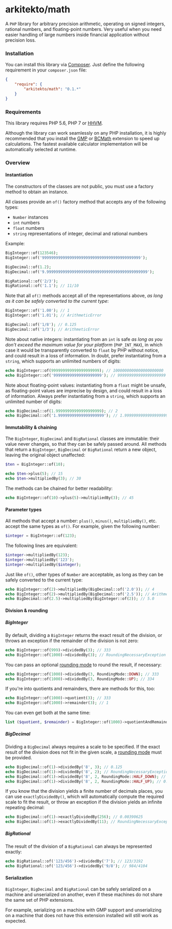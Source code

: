 # arkitekto/math

A `PHP` library for arbitrary precision arithmetic, operating on signed integers, rational numbers, and floating-point numbers. 
Very useful when you need easier handling of large numbers inside financial application without precision loss.

### Installation

You can install this library via [Composer](https://getcomposer.org/). Just define the following requirement in your `composer.json` file:

```json
{
    "require": {
        "arkitekto/math": "0.1.*"
    }
}
```

### Requirements

This library requires PHP 5.6, PHP 7 or [HHVM](http://hhvm.com/).

Although the library can work seamlessly on any PHP installation, it is highly recommended that you install the
[GMP](http://php.net/manual/en/book.gmp.php) or [BCMath](http://php.net/manual/en/book.bc.php) extension
to speed up calculations. The fastest available calculator implementation will be automatically selected at runtime.

### Overview

#### Instantiation

The constructors of the classes are not public, you must use a factory method to obtain an instance.

All classes provide an `of()` factory method that accepts any of the following types:

- `Number` instances
- `int` numbers
- `float` numbers
- `string` representations of integer, decimal and rational numbers

Example:

```php
BigInteger::of(123546);
BigInteger::of('9999999999999999999999999999999999999999999');

BigDecimal::of(1.2);
BigDecimal::of('9.99999999999999999999999999999999999999999999');

BigRational::of('2/3');
BigRational::of('1.1'); // 11/10
```

Note that all `of()` methods accept all of the representations above, *as long as it can be safely converted to
the current type*:

```php
BigInteger::of('1.00'); // 1
BigInteger::of('1.01'); // ArithmeticError

BigDecimal::of('1/8'); // 0.125
BigDecimal::of('1/3'); // ArithmeticError
```

Note about native integers: instantiating from an `int` is safe *as long as you don't exceed the maximum
value for your platform* (`PHP_INT_MAX`), in which case it would be transparently converted to `float` by PHP without
notice, and could result in a loss of information. In doubt, prefer instantiating from a `string`, which supports
an unlimited numbers of digits:

```php
echo BigInteger::of(999999999999999999999); // 1000000000000000000000
echo BigInteger::of('999999999999999999999'); // 999999999999999999999
```

Note about floating-point values: instantiating from a `float` might be unsafe, as floating-point values are
imprecise by design, and could result in a loss of information. Always prefer instantiating from a `string`, which
supports an unlimited number of digits:

```php
echo BigDecimal::of(1.99999999999999999999); // 2
echo BigDecimal::of('1.99999999999999999999'); // 1.99999999999999999999
```

#### Immutability & chaining

The `BigInteger`, `BigDecimal` and `BigRational` classes are immutable: their value never changes,
so that they can be safely passed around. All methods that return a `BigInteger`, `BigDecimal` or `BigRational`
return a new object, leaving the original object unaffected:

```php
$ten = BigInteger::of(10);

echo $ten->plus(5); // 15
echo $ten->multipliedBy(3); // 30
```

The methods can be chained for better readability:

```php
echo BigInteger::of(10)->plus(5)->multipliedBy(3); // 45
```

#### Parameter types

All methods that accept a number: `plus()`, `minus()`, `multipliedBy()`, etc. accept the same types as `of()`.
For example, given the following number:

```php
$integer = BigInteger::of(123);
```

The following lines are equivalent:

```php
$integer->multipliedBy(123);
$integer->multipliedBy('123');
$integer->multipliedBy($integer);
```

Just like `of()`, other types of `Number` are acceptable, as long as they can be safely converted to the current type:

```php
echo BigInteger::of(2)->multipliedBy(BigDecimal::of('2.0')); // 4
echo BigInteger::of(2)->multipliedBy(BigDecimal::of('2.5')); // ArithmeticError
echo BigDecimal::of(2.5)->multipliedBy(BigInteger::of(2)); // 5.0
```

#### Division & rounding

##### BigInteger

By default, dividing a `BigInteger` returns the exact result of the division, or throws an exception if the remainder
of the division is not zero:

```php
echo BigInteger::of(999)->dividedBy(3); // 333
echo BigInteger::of(1000)->dividedBy(3); // RoundingNecessaryException
```

You can pass an optional [rounding mode](./src/RoundingMode.php) to round the result, if necessary:

```php
echo BigInteger::of(1000)->dividedBy(3, RoundingMode::DOWN); // 333
echo BigInteger::of(1000)->dividedBy(3, RoundingMode::UP); // 334
```

If you're into quotients and remainders, there are methods for this, too:

```php
echo BigInteger::of(1000)->quotient(3); // 333
echo BigInteger::of(1000)->remainder(3); // 1
```

You can even get both at the same time:

```php
list ($quotient, $remainder) = BigInteger::of(1000)->quotientAndRemainder(3);
```

##### BigDecimal

Dividing a `BigDecimal` always requires a scale to be specified. If the exact result of the division does not fit in
the given scale, a [rounding mode](./src/RoundingMode.php) must be provided.

```php
echo BigDecimal::of(1)->dividedBy('8', 3); // 0.125
echo BigDecimal::of(1)->dividedBy('8', 2); // RoundingNecessaryException
echo BigDecimal::of(1)->dividedBy('8', 2, RoundingMode::HALF_DOWN); // 0.12
echo BigDecimal::of(1)->dividedBy('8', 2, RoundingMode::HALF_UP); // 0.13
```

If you know that the division yields a finite number of decimals places, you can use `exactlyDividedBy()`, which will
automatically compute the required scale to fit the result, or throw an exception if the division yields an infinite
repeating decimal:

```php
echo BigDecimal::of(1)->exactlyDividedBy(256); // 0.00390625
echo BigDecimal::of(1)->exactlyDividedBy(11); // RoundingNecessaryException
```

##### BigRational

The result of the division of a `BigRational` can always be represented exactly:

```php
echo BigRational::of('123/456')->dividedBy('7'); // 123/3192
echo BigRational::of('123/456')->dividedBy('9/8'); // 984/4104
```

#### Serialization

`BigInteger`, `BigDecimal` and `BigRational` can be safely serialized on a machine and unserialized on another,
even if these machines do not share the same set of PHP extensions.

For example, serializing on a machine with GMP support and unserializing on a machine that does not have this extension
installed will still work as expected.
